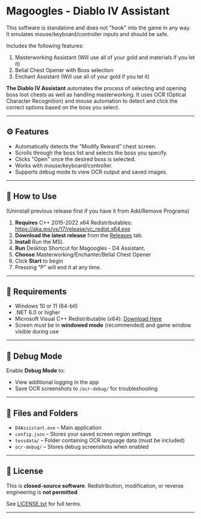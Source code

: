 # Magoogles - Diablo IV Assistant
This software is standalone and does not "hook" into the game in any way. It emulates mouse/keyboard/controller inputs and should be safe.

Includes the following features:
  1. Masterworking Assistant (Will use all of your gold and materials if you let it)
  2. Belial Chest Opener with Boss selection
  3. Enchant Assistant (Will use all of your gold if you let it)


**The Diablo IV Assistant** automates the process of selecting and opening boss loot chests as well as handling masterworking. It uses OCR (Optical Character Recognition) and mouse automation to detect and click the correct options based on the boss you select.

---

## ⚙️ Features

- Automatically detects the "Modify Reward" chest screen.
- Scrolls through the boss list and selects the boss you specify.
- Clicks "Open" once the desired boss is selected.
- Works with mouse/keyboard/controller.
- Supports debug mode to view OCR output and saved images.

---

## 🚀 How to Use
(Uninstall previous release first if you have it from Add/Remove Programs)
1. **Requires** C++ 2015-2022 x64 Redistributables: https://aka.ms/vs/17/release/vc_redist.x64.exe
2. **Download the latest release** from the [Releases](https://github.com/magoogle/D4Assistant/releases/tag/Release) tab.
3. **Install** Run the MSI.
4. **Run** Desktop Shortcut for Magoogles - D4 Assistant.
5. **Choose** Masterworking/Enchanter/Belial Chest Opener
6. Click **Start** to begin
7. Pressing "P" will end it at any time.

---

## 📝 Requirements

- Windows 10 or 11 (64-bit)
- .NET 6.0 or higher
- Microsoft Visual C++ Redistributable (x64): [Download Here](https://aka.ms/vs/17/release/vc_redist.x64.exe)
- Screen must be in **windowed mode** (recommended) and game window visible during use

---

## 🧪 Debug Mode

Enable **Debug Mode** to:
- View additional logging in the app
- Save OCR screenshots to `/ocr-debug/` for troubleshooting

---

## 📁 Files and Folders

- `D4Assistant.exe` – Main application
- `config.json` – Stores your saved screen region settings
- `tessdata/` – Folder containing OCR language data (must be included)
- `ocr-debug/` – Stores debug screenshots when enabled

---

## 📜 License

This is **closed-source software**. Redistribution, modification, or reverse engineering is **not permitted**.

See [LICENSE.txt](LICENSE.txt) for full terms.

---
